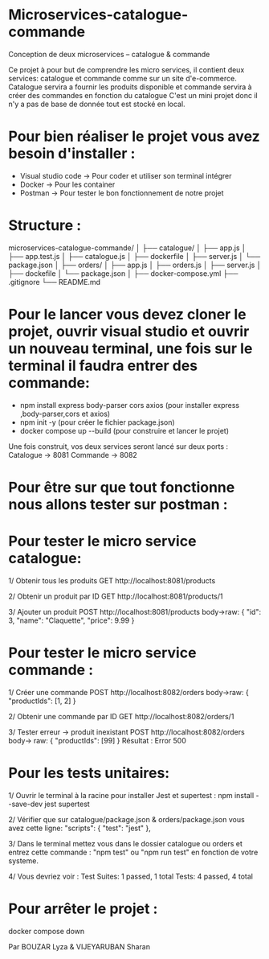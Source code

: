 # Microservices-catalogue-commande
Conception de deux microservices – catalogue & commande

Ce projet à pour but de comprendre les micro services, il contient deux services: catalogue et commande comme sur un site d'e-commerce.
Catalogue servira a fournir les produits disponible et commande servira à créer des commandes en fonction du catalogue
C'est un mini projet donc il n'y a pas de base de donnée tout est stocké en local.

# Pour bien réaliser le projet vous avez besoin d'installer :
- Visual studio code -> Pour coder et utiliser son terminal intégrer
- Docker -> Pour les container
- Postman -> Pour tester le bon fonctionnement de notre projet

# Structure :
microservices-catalogue-commande/
│
├── catalogue/
│   ├── app.js
│   ├── app.test.js
│   ├── catalogue.js
│   ├── dockerfile
│   ├── server.js
│   └── package.json
│
├── orders/
│   ├── app.js
│   ├── orders.js
│   ├── server.js
│   ├── dockefile
│   └── package.json
│
├── docker-compose.yml
├── .gitignore
└── README.md


# Pour le lancer vous devez cloner le projet, ouvrir visual studio et ouvrir un nouveau terminal, une fois sur le terminal il faudra entrer des commande:

- npm install express body-parser cors axios (pour installer express ,body-parser,cors et axios)
- npm init -y (pour créer le fichier package.json)
- docker compose up --build (pour construire et lancer le projet)

Une fois construit, vos deux services seront lancé sur deux ports :
Catalogue -> 8081
Commande -> 8082

# Pour être sur que tout fonctionne nous allons tester sur postman :

# Pour tester le micro service catalogue:
1/ Obtenir tous les produits
GET http://localhost:8081/products

2/ Obtenir un produit par ID
GET http://localhost:8081/products/1

3/ Ajouter un produit
POST http://localhost:8081/products
body->raw: {
  "id": 3,
  "name": "Claquette",
  "price": 9.99
}

# Pour tester le micro service commande : 
1/ Créer une commande
POST http://localhost:8082/orders
body->raw: {
  "productIds": [1, 2]
}

2/ Obtenir une commande par ID
GET http://localhost:8082/orders/1

3/ Tester erreur -> produit inexistant
POST http://localhost:8082/orders
body-> raw: {
  "productIds": [99]
}
Résultat : Error 500

# Pour les tests unitaires: 
1/ Ouvrir le terminal à la racine pour installer Jest et supertest :
npm install --save-dev jest supertest

2/ Vérifier que sur catalogue/package.json & orders/package.json vous avez cette ligne:
"scripts": {
    "test": "jest"
  },

3/ Dans le terminal mettez vous dans le dossier catalogue ou orders et entrez cette commande :
"npm test" ou "npm run test" en fonction de votre systeme.

4/ Vous devriez voir :
Test Suites: 1 passed, 1 total
Tests:       4 passed, 4 total

# Pour arrêter le projet : 
docker compose down

Par BOUZAR Lyza & VIJEYARUBAN Sharan